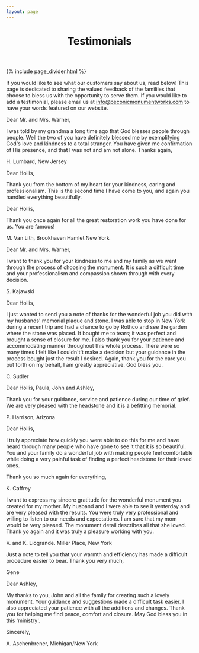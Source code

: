 ```yaml
---
layout: page
---
```


<header class="post-header">
<h1 class="post-title"> Testimonials </h1>
</header>

{% include page_divider.html %}


If you would like to see what our customers say about us, read below!
This page is dedicated to sharing the valued feedback of the familiies
that choose to bless us with the opportunity to serve them. If you
would like to add a testimonial, please email us at
info@peconicmonumentworks.com to have your words featured on our
website.

Dear Mr. and Mrs. Warner,

I was told by my grandma a long time ago that God blesses people
through people. Well the two of you have definitely blessed me by
exemplifying God's love and kindness to a total stranger.  You have
given me confirmation of His presence, and that I was not and am not
alone. Thanks again,

H. Lumbard, New Jersey

Dear Hollis,

Thank you from the bottom of my heart for your kindness, caring and
professionalism. This is the second time I have come to you, and again
you handled everything beautifully.

Dear Hollis,

Thank you once again for all the great restoration work you have done
for us. You are famous!

M. Van Lith, Brookhaven Hamlet New York

Dear Mr. and Mrs. Warner,

I want to thank you for your kindness to me and my family as we went
through the process of choosing the monument.  It is such a difficult
time and your professionalism and compassion shown through with every
decision.

S. Kajawski

Dear Hollis,

I just wanted to send you a note of thanks for the wonderful job you
did with my husbands' memorial plaque and stone. I was able to stop in
New York during a recent trip and  had a chance to go by Rothco and see
the garden where the stone was placed.  It bought me to tears; it was
perfect and brought a sense of closure for me.  I also thank you for
your patience and accommodating manner throughout this whole process.
There were so many times I felt like I couldn't't make a decision but
your guidance in the process bought just the result I desired.  Again,
thank you for the care you put forth on my behalf, I am greatly
appreciative. God bless you.

C. Sudler

Dear Hollis, Paula, John and Ashley,

Thank you for your guidance, service and patience during our time of
grief. We are very pleased with the headstone and it is a befitting
memorial.

P. Harrison, Arizona

Dear Hollis,

I truly appreciate how quickly you were able to do this for me and have
heard through many people who have gone to see it that it is so
beautiful. You and your family do a wonderful job with making people
feel comfortable while doing a very painful task of finding a perfect
headstone for their loved ones.

Thank you so much again for everything,

K. Caffrey

I want to express my sincere gratitude for the wonderful monument you
created for my mother.  My husband and I were able to see it yesterday
and are very pleased with the results.  You were truly very
professional and willing to listen to our needs and expectations.  I am
sure that my mom would be very pleased.  The monument detail describes
all that she loved.  Thank yo again and it was truly a pleasure working
with you.

V. and K. Liogrande. Miller Place, New York

Just a note to tell you that your warmth and efficiency has made a
difficult procedure easier to bear.  Thank you very much,

Gene

Dear Ashley,

My thanks to you, John and all the family for creating such a lovely
monument.  Your guidance and suggestions made a difficult task easier.
I also appreciated your patience with all the additions and changes.
Thank you for helping me find peace, comfort and closure. May God bless
you in this 'ministry'.

Sincerely,

A. Aschenbrener, Michigan/New York

